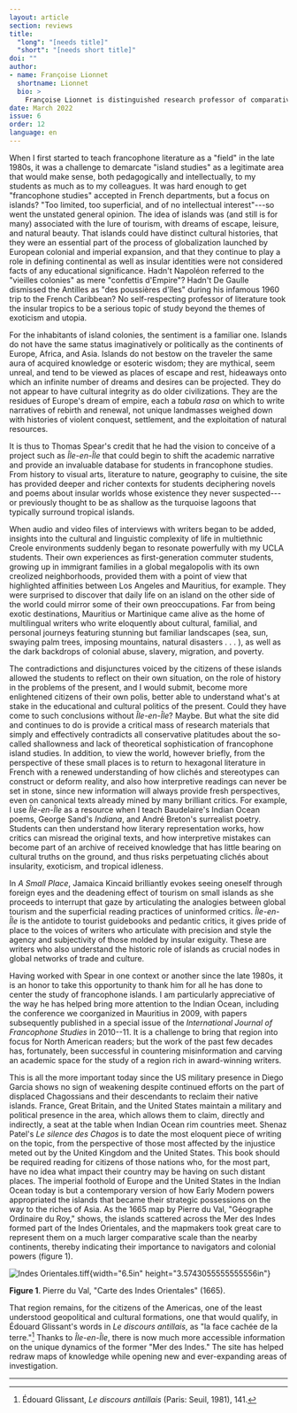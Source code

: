```yaml
---
layout: article
section: reviews
title: 
  "long": "[needs title]"
  "short": "[needs short title]"
doi: ""
author: 
- name: Françoise Lionnet 
  shortname: Lionnet
  bio: >
    Françoise Lionnet is distinguished research professor of comparative literature and French and francophone studies at the University of California at Los Angeles.
date: March 2022
issue: 6
order: 12
language: en
---
```



When I first started to teach francophone literature as a "field" in the late 1980s, it was a challenge to demarcate "island studies" as a legitimate area that would make sense, both pedagogically and intellectually, to my students as much as to my colleagues. It was hard enough to get "francophone studies" accepted in French departments, but a focus on islands? "Too limited, too superficial, and of no intellectual interest"---so went the unstated general opinion. The idea of islands was (and still is for many) associated with the lure of tourism, with dreams of escape, leisure, and natural beauty. That islands could have distinct cultural histories, that they were an essential part of the process of globalization launched by European colonial and imperial expansion, and that they continue to play a role in defining continental as well as insular identities were not considered facts of any educational significance. Hadn't Napoléon referred to the "vieilles colonies" as mere "confettis d'Empire"? Hadn't De Gaulle dismissed the Antilles as "des poussières d'îles" during his infamous 1960 trip to the French Caribbean? No self-respecting professor of literature took the insular tropics to be a serious topic of study beyond the themes of exoticism and utopia.

For the inhabitants of island colonies, the sentiment is a familiar one. Islands do not have the same status imaginatively or politically as the continents of Europe, Africa, and Asia. Islands do not bestow on the traveler the same aura of acquired knowledge or esoteric wisdom; they are mythical, seem unreal, and tend to be viewed as places of escape and rest, hideaways onto which an infinite number of dreams and desires can be projected. They do not appear to have cultural integrity as do older civilizations. They are the residues of Europe's dream of empire, each a *tabula rasa* on which to write narratives of rebirth and renewal, not unique landmasses weighed down with histories of violent conquest, settlement, and the exploitation of natural resources.

It is thus to Thomas Spear's credit that he had the vision to conceive of a project such as *Île-en-Île* that could begin to shift the academic narrative and provide an invaluable database for students in francophone studies. From history to visual arts, literature to nature, geography to cuisine, the site has provided deeper and richer contexts for students deciphering novels and poems about insular worlds whose existence they never suspected---or previously thought to be as shallow as the turquoise lagoons that typically surround tropical islands.

When audio and video files of interviews with writers began to be added, insights into the cultural and linguistic complexity of life in multiethnic Creole environments suddenly began to resonate powerfully with my UCLA students. Their own experiences as first-generation commuter students, growing up in immigrant families in a global megalopolis with its own creolized neighborhoods, provided them with a point of view that highlighted affinities between Los Angeles and Mauritius, for example. They were surprised to discover that daily life on an island on the other side of the world could mirror some of their own preoccupations. Far from being exotic destinations, Mauritius or Martinique came alive as the home of multilingual writers who write eloquently about cultural, familial, and personal journeys featuring stunning but familiar landscapes (sea, sun, swaying palm trees, imposing mountains, natural disasters . . . ), as well as the dark backdrops of colonial abuse, slavery, migration, and poverty.

The contradictions and disjunctures voiced by the citizens of these islands allowed the students to reflect on their own situation, on the role of history in the problems of the present, and I would submit, become more enlightened citizens of their own polis, better able to understand what's at stake in the educational and cultural politics of the present. Could they have come to such conclusions without *Île-en-Île*? Maybe. But what the site did and continues to do is provide a critical mass of research materials that simply and effectively contradicts all conservative platitudes about the so-called shallowness and lack of theoretical sophistication of francophone island studies. In addition, to view the world, however briefly, from the perspective of these small places is to return to hexagonal literature in French with a renewed understanding of how clichés and stereotypes can construct or deform reality, and also how interpretive readings can never be set in stone, since new information will always provide fresh perspectives, even on canonical texts already mined by many brilliant critics. For example, I use *Île-en-Île* as a resource when I teach Baudelaire's Indian Ocean poems, George Sand's *Indiana*, and André Breton's surrealist poetry. Students can then understand how literary representation works, how critics can misread the original texts, and how interpretive mistakes can become part of an archive of received knowledge that has little bearing on cultural truths on the ground, and thus risks perpetuating clichés about insularity, exoticism, and tropical idleness.

In *A Small Place*, Jamaica Kincaid brilliantly evokes seeing oneself through foreign eyes and the deadening effect of tourism on small islands as she proceeds to interrupt that gaze by articulating the analogies between global tourism and the superficial reading practices of uninformed critics. *Île-en-Île* is the antidote to tourist guidebooks and pedantic critics, it gives pride of place to the voices of writers who articulate with precision and style the agency and subjectivity of those molded by insular exiguity. These are writers who also understand the historic role of islands as crucial nodes in global networks of trade and culture.

Having worked with Spear in one context or another since the late 1980s, it is an honor to take this opportunity to thank him for all he has done to center the study of francophone islands. I am particularly appreciative of the way he has helped bring more attention to the Indian Ocean, including the conference we coorganized in Mauritius in 2009, with papers subsequently published in a special issue of the *International Journal of Francophone Studies* in 2010--11. It is a challenge to bring that region into focus for North American readers; but the work of the past few decades has, fortunately, been successful in countering misinformation and carving an academic space for the study of a region rich in award-winning writers.

This is all the more important today since the US military presence in Diego Garcia shows no sign of weakening despite continued efforts on the part of displaced Chagossians and their descendants to reclaim their native islands. France, Great Britain, and the United States maintain a military and political presence in the area, which allows them to claim, directly and indirectly, a seat at the table when Indian Ocean rim countries meet. Shenaz Patel's *Le silence des Chagos* is to date the most eloquent piece of writing on the topic, from the perspective of those most affected by the injustice meted out by the United Kingdom and the United States. This book should be required reading for citizens of those nations who, for the most part, have no idea what impact their country may be having on such distant places. The imperial foothold of Europe and the United States in the Indian Ocean today is but a contemporary version of how Early Modern powers appropriated the islands that became their strategic possessions on the way to the riches of Asia. As the 1665 map by Pierre du Val, "Géographe Ordinaire du Roy," shows, the islands scattered across the Mer des Indes formed part of the Indes Orientales, and the mapmakers took great care to represent them on a much larger comparative scale than the nearby continents, thereby indicating their importance to navigators and colonial powers (figure 1).

![Indes Orientales.tiff](media/image1.tiff){width="6.5in" height="3.5743055555555556in"}

**Figure 1**. Pierre du Val, "Carte des Indes Orientales" (1665).

That region remains, for the citizens of the Americas, one of the least understood geopolitical and cultural formations, one that would qualify, in Édouard Glissant's words in *Le discours antillais*, as "la face cachée de la terre."[^1] Thanks to *Île-en-Île*, there is now much more accessible information on the unique dynamics of the former "Mer des Indes." The site has helped redraw maps of knowledge while opening new and ever-expanding areas of investigation.

---

[^1]: Édouard Glissant, *Le discours antillais* (Paris: Seuil, 1981), 141.
